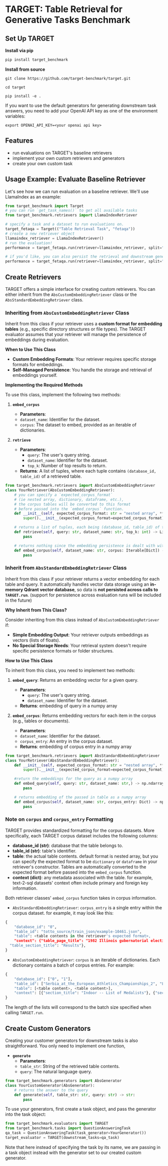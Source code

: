 # TARGET: Table Retrieval for Generative Tasks Benchmark

## Set Up TARGET

**Install via pip**

```python
pip install target_benchmark
```

**Install from source**

```shell
git clone https://github.com/target-benchmark/target.git

cd target

pip install -e .
```

If you want to use the default generators for generating downstream task answers, you need to add your OpenAI API key as one of the environment variables:

```shell
export OPENAI_API_KEY=<your openai api key>
```

## Features
- run evaluations on TARGET's baseline retrievers
- implement your own custom retrievers and generators
- create your own custom task

## Usage Example: Evaluate Baseline Retriever

Let's see how we can run evaluation on a baseline retriever. We'll use LlamaIndex as an example:

```python
from target_benchmark import Target
# you can run `get_task_names()` to get all available tasks
from target_benchmark.retrievers import LlamaIndexRetriever

# specify a task and a dataset to run evaluations on.
target_fetaqa = Target(("Table Retrieval Task", "fetaqa"))
# create a new retriever object
llamaindex_retriever = LlamaIndexRetriever()
# run the evaluation!
performance = target_fetaqa.run(retriever=llamaindex_retriever, split="test", top_k=10)

# if you'd like, you can also persist the retrieval and downstream generation results
performance = target_fetaqa.run(retriever=llamaindex_retriever, split="test", top_k=10, retrieval_results_file="./retrieval.jsonl", downstream_results_file="./downstream.jsonl")
```

## Create Retrievers

TARGET offers a simple interface for creating custom retrievers. You can either inherit from the `AbsCustomEmbeddingRetriever` class or the `AbsStandardEmbeddingRetriever` class.

### Inheriting from `AbsCustomEmbeddingRetriever` Class

Inherit from this class if your retriever uses a **custom format for embedding tables** (e.g., specific directory structures or file types). The TARGET evaluator assumes that your retriever will manage the persistence of embeddings during evaluation.

**When to Use This Class**

- **Custom Embedding Formats**: Your retriever requires specific storage formats for embeddings.
- **Self-Managed Persistence**: You handle the storage and retrieval of embeddings yourself.

**Implementing the Required Methods**

To use this class, implement the following two methods:

1. **`embed_corpus`**
	- **Parameters**:
     - `dataset_name`: Identifier for the dataset.
     - `corpus`: The dataset to embed, provided as an iterable of dictionaries.

2. **`retrieve`**
   - **Parameters**:
     - `query`: The user's query string.
     - `dataset_name`: Identifier for the dataset.
     - `top_k`: Number of top results to return.
   - **Returns**: A list of tuples, where each tuple contains `(database_id, table_id)` of a retrieved table.

```python
from target_benchmark.retrievers import AbsCustomEmbeddingRetriever
class YourRetriever(AbsCustomEmbeddingRetriever):
    # you can specify a `expected_corpus_format`
    # (ie nested array, dictionary, dataframe, etc.),
    # the corpus tables will be converted to this format
    # before passed into the `embed_corpus` function.
    def __init__(self, expected_corpus_format: str = "nested array", **kwargs):
        super().__init__(expected_corpus_format=expected_corpus_format)

    # returns a list of tuples, each being (database_id, table_id) of the retrieved table
    def retrieve(self, query: str, dataset_name: str, top_k: int) -> List[Tuple]:
        pass

    # returns nothing since the embedding persistence is dealt with within this function.
    def embed_corpus(self, dataset_name: str, corpus: Iterable[Dict]) -> None:
        pass
```


### Inherit from `AbsStandardEmbeddingRetriever` Class
Inherit from this class if your retriever returns a vector embedding for each table and query. It automatically handles vector data storage using an **in-memory Qdrant vector database**, so data is **not persisted across calls to `TARGET.run`**. (support for persistence across evaluation runs will be included in the future)

**Why Inherit from This Class?**

Consider inheriting from this class instead of `AbsCustomEmbeddingRetriever` if:

- **Simple Embedding Output**: Your retriever outputs embeddings as vectors (lists of floats).
- **No Special Storage Needs**: Your retrieval system doesn't require specific persistence formats or folder structures.

**How to Use This Class**

To inherit from this class, you need to implement two methods:

1. **`embed_query`**: Returns an embedding vector for a given query.
   - **Parameters**:
     - `query`: The user's query string.
     - `dataset_name`: Identifier for the dataset.
   - **Returns**: embedding of query in a numpy array

2. **`embed_corpus`**: Returns embedding vectors for each item in the corpus (e.g., tables or documents).
	- **Parameters**:
     - `dataset_name`: Identifier for the dataset.
     - `corpus_entry`: An entry in the corpus dataset.
    - **Returns**: embedding of corpus entry in a numpy array

```python
from target_benchmark.retrievers import AbsStandardEmbeddingRetriever
class YourRetriever(AbsStandardEmbeddingRetriever):
    def __init__(self, expected_corpus_format: str = "nested array", **kwargs):
        super().__init__(expected_corpus_format=expected_corpus_format)

    #return the embeddings for the query as a numpy array
    def embed_query(self, query: str, dataset_name: str,) -> np.ndarray:
        pass

    # returns embedding of the passed in table as a numpy array
    def embed_corpus(self, dataset_name: str, corpus_entry: Dict) -> np.ndarray:
        pass
```

### Note on `corpus` and `corpus_entry` Formatting

TARGET provides standardized formatting for the corpus datasets. More specifically, each TARGET corpus dataset includes the following columns:
- **database_id (str)**: database that the table belongs to.
- **table_id (str)**: table's identifier.
- **table**: the actual table contents. default format is nested array, but you can specify the expected format to be `dictionary` or `dataframe` in your retriever's constructor. Tables are automatically converted to the expected format before passed into the `embed_corpus` function.
- **context (dict)**: any metadata associated with the table. for example, text-2-sql datasets' context often include primary and foreign key information.


Both retriever classes' `embed_corpus` function takes in corpus information.
- `AbsStandardEmbeddingRetriever`: `corpus_entry` is a single entry within the corpus dataset. for example, it may look like this:
```python
{
    "database_id": "0",
    "table_id": "totto_source/train_json/example-10461.json",
    "table": <table contents in the retriever's expected format>,
    "context": {"table_page_title": "1982 Illinois gubernatorial election",
  "table_section_title": "Results"},
}
```
- `AbsCustomEmbeddingRetriever`: `corpus` is an iterable of dictionaries. Each dictionary contains a batch of corpus entries. For example:
```python
{
    "database_id": ["0", "1"],
    "table_id": ["Serbia_at_the_European_Athletics_Championships_2", "List_of_University_of_Texas_at_Austin_alumni_20"],
    "table": [<table content>, <table content>],
    "context": [{"section_title": "Indoor -- List of Medalists"}, {"section_title": "Literature , writing , and translation"}],
}
```
The length of the lists will correspond to the batch size specified when calling `TARGET.run`.

## Create Custom Generators

Creating your customer generators for downstream tasks is also straightforward. You only need to implement one function,
- **`generate`**
	- **Parameters**:
     - `table_str`: String of the retrieved table contents.
     - `query`: The natural language query.


```python
from target_benchmark.generators import AbsGenerator
class YourCustomGenerator(AbsGenerator):
    # returns the answer to the query
    def generate(self, table_str: str, query: str) -> str:
        pass
```

To use your generators, first create a task object, and pass the generator into the task object:

```python
from target_benchmark.evaluators import TARGET
from target_benchmark.tasks import QuestionAnsweringTask
qa_task = QuestionAnsweringTask(task_generator=YourGenerator())
target_evaluator = TARGET(downstream_tasks=qa_task)
```
Note that here instead of specifying the task by its name, we are passing in a task object instead with the generator set to our created custom generator.
